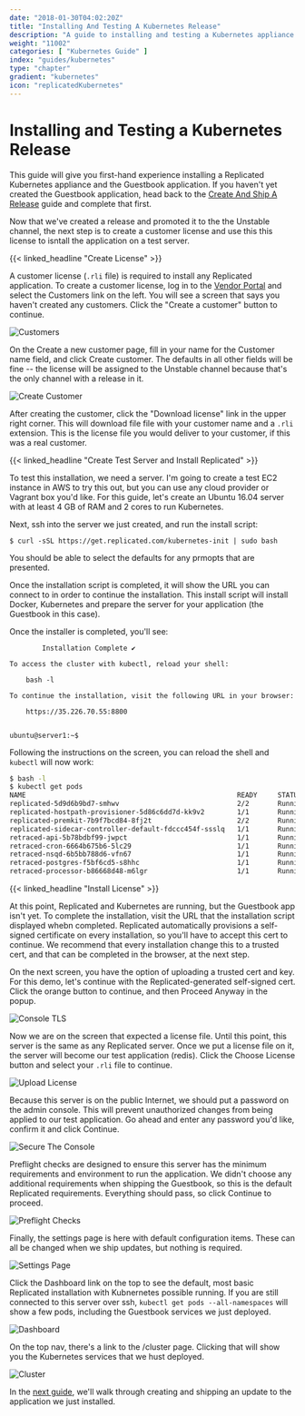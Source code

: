```yaml
---
date: "2018-01-30T04:02:20Z"
title: "Installing And Testing A Kubernetes Release"
description: "A guide to installing and testing a Kubernetes appliance and release in Replicated"
weight: "11002"
categories: [ "Kubernetes Guide" ]
index: "guides/kubernetes"
type: "chapter"
gradient: "kubernetes"
icon: "replicatedKubernetes"
---
```


# Installing and Testing a Kubernetes Release

This guide will give you first-hand experience installing a Replicated Kubernetes appliance and the Guestbook application. If you haven't yet created the Guestbook application, head back to the [Create And Ship A Release](../create-release) guide and complete that first.

Now that we've created a release and promoted it to the the Unstable channel, the next step is to create a customer license and use this this license to isntall the application on a test server.

{{< linked_headline "Create License" >}}

A customer license (`.rli` file) is required to install any Replicated application. To create a customer license, log in to the [Vendor Portal](https://vendor.replicated.com) and select the Customers link on the left. You will see a screen that says you haven't created any customers. Click the "Create a customer" button to continue.

![Customers](/images/guides/native/customers.png)

On the Create a new customer page, fill in your name for the Customer name field, and click Create customer. The defaults in all other fields will be fine -- the license will be assigned to the Unstable channel because that's the only channel with a release in it.

![Create Customer](/images/guides/native/create-customer.png)

After creating the customer, click the "Download license" link in the upper right corner. This will download file file with your customer name and a `.rli` extension. This is the license file you would deliver to your customer, if this was a real customer.

{{< linked_headline "Create Test Server and Install Replicated" >}}

To test this installation, we need a server. I'm going to create a test EC2 instance in AWS to try this out, but you can use any cloud provider or Vagrant box you'd like. For this guide, let's create an Ubuntu 16.04 server with at least 4 GB of RAM and 2 cores to run Kubernetes.

Next, ssh into the server we just created, and run the install script:

```shell
$ curl -sSL https://get.replicated.com/kubernetes-init | sudo bash
```

You should be able to select the defaults for any prmopts that are presented.

Once the installation script is completed, it will show the URL you can connect to in order to continue the installation. This install script will install Docker, Kubernetes and prepare the server for your application (the Guestbook in this case).

Once the installer is completed, you'll see:

```shell
		Installation Complete ✔

To access the cluster with kubectl, reload your shell:

    bash -l

To continue the installation, visit the following URL in your browser:

    https://35.226.70.55:8800


ubuntu@server1:~$
```

Following the instructions on the screen, you can reload the shell and `kubectl` will now work:

```bash
$ bash -l
$ kubectl get pods
NAME                                                    READY     STATUS    RESTARTS   AGE
replicated-5d9d6b9bd7-smhwv                             2/2       Running   0          13m
replicated-hostpath-provisioner-5d86c6dd7d-kk9v2        1/1       Running   0          13m
replicated-premkit-7b9f7bcd84-8fj2t                     2/2       Running   0          12m
replicated-sidecar-controller-default-fdccc454f-ssslq   1/1       Running   0          12m
retraced-api-5b78bdbf99-jwpct                           1/1       Running   0          12m
retraced-cron-6664b675b6-5lc29                          1/1       Running   0          12m
retraced-nsqd-6b5bb788d6-vfn67                          1/1       Running   0          12m
retraced-postgres-f5bf6cd5-s8hhc                        1/1       Running   0          12m
retraced-processor-b86668d48-m6lgr                      1/1       Running   0          12m
```

{{< linked_headline "Install License" >}}

At this point, Replicated and Kubernetes are running, but the Guestbook app isn't yet. To complete the installation, visit the URL that the installation script displayed whebn completed. Replicated automatically provisions a self-signed certificate on every installation, so you'll have to accept this cert to continue. We recommend that every installation change this to a trusted cert, and that can be completed in the browser, at the next step.

On the next screen, you have the option of uploading a trusted cert and key. For this demo, let's continue with the Replicated-generated self-signed cert. Click the orange button to continue, and then Proceed Anyway in the popup.

![Console TLS](/images/guides/native/admin-console-tls.png)

Now we are on the screen that expected a license file. Until this point, this server is the same as any Replicated server. Once we put a license file on it, the server will become our test application (redis). Click the Choose License button and select your `.rli` file to continue.

![Upload License](/images/guides/native/upload-license.png)

Because this server is on the public Internet, we should put a password on the admin console. This will prevent unauthorized changes from being applied to our test application. Go ahead and enter any password you'd like, confirm it and click Continue.

![Secure The Console](/images/guides/native/secure-console.png)

Preflight checks are designed to ensure this server has the minimum requirements and environment to run the application. We didn't choose any additional requirements when shipping the Guestbook, so this is the default Replicated requirements. Everything should pass, so click Continue to proceed.

![Preflight Checks](/images/guides/kubernetes/preflight.png)

Finally, the settings page is here with default configuration items. These can all be changed when we ship updates, but nothing is required.

![Settings Page](/images/guides/kubernetes/settings.png)

Click the Dashboard link on the top to see the default, most basic Replicated installation with Kubnernetes possible running. If you are still connected to this server over ssh, `kubectl get pods --all-namespaces` will show a few pods, including the Guestbook services we just deployed.

![Dashboard](/images/guides/kubernetes/dashboard.png)

On the top nav, there's a link to the /cluster page. Clicking that will show you the Kubernetes services that we hust deployed.

![Cluster](/images/guides/kubernetes/cluster.png)

In the [next guide](../iterate), we'll walk through creating and shipping an update to the application we just installed.